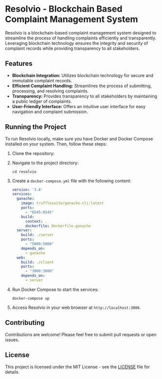 # Resolvio - Blockchain Based Complaint Management System

Resolvio is a blockchain-based complaint management system designed to streamline the process of handling complaints efficiently and transparently. Leveraging blockchain technology ensures the integrity and security of complaint records while providing transparency to all stakeholders.

## Features
- **Blockchain Integration:** Utilizes blockchain technology for secure and immutable complaint records.
- **Efficient Complaint Handling:** Streamlines the process of submitting, processing, and resolving complaints.
- **Transparency:** Provides transparency to all stakeholders by maintaining a public ledger of complaints.
- **User-Friendly Interface:** Offers an intuitive user interface for easy navigation and complaint submission.

## Running the Project
To run Resolvio locally, make sure you have Docker and Docker Compose installed on your system. Then, follow these steps:

1. Clone the repository:
    
2. Navigate to the project directory:
    ```
    cd resolvio
    ```

3. Create a `docker-compose.yml` file with the following content:
    ```yaml
    version: '3.8'
    services:
      ganache:
        image: trufflesuite/ganache-cli:latest
        ports:
          - "8545:8545"
        build: 
          context: .
          dockerfile: Dockerfile.ganache
      server:
        build: ./server
        ports:
          - "5000:5000"
        depends_on: 
          - ganache
      web:
        build: ./client
        ports:
          - "3000:3000"
        depends_on:
          - server
    ```

4. Run Docker Compose to start the services:
    ```
    docker-compose up
    ```

5. Access Resolvio in your web browser at `http://localhost:3000`.


## Contributing
Contributions are welcome! Please feel free to submit pull requests or open issues.

## License
This project is licensed under the MIT License - see the [LICENSE](LICENSE) file for details.
